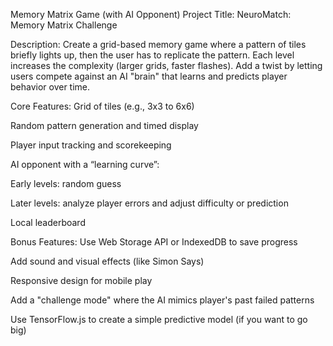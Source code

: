  Memory Matrix Game (with AI Opponent)
Project Title: NeuroMatch: Memory Matrix Challenge

 Description:
Create a grid-based memory game where a pattern of tiles briefly lights up, then the user has to replicate the pattern. Each level increases the complexity (larger grids, faster flashes). Add a twist by letting users compete against an AI "brain" that learns and predicts player behavior over time.

 Core Features:
Grid of tiles (e.g., 3x3 to 6x6)

Random pattern generation and timed display

Player input tracking and scorekeeping

AI opponent with a “learning curve”:

Early levels: random guess

Later levels: analyze player errors and adjust difficulty or prediction

Local leaderboard

 Bonus Features:
Use Web Storage API or IndexedDB to save progress

Add sound and visual effects (like Simon Says)

Responsive design for mobile play

Add a "challenge mode" where the AI mimics player's past failed patterns

Use TensorFlow.js to create a simple predictive model (if you want to go big)